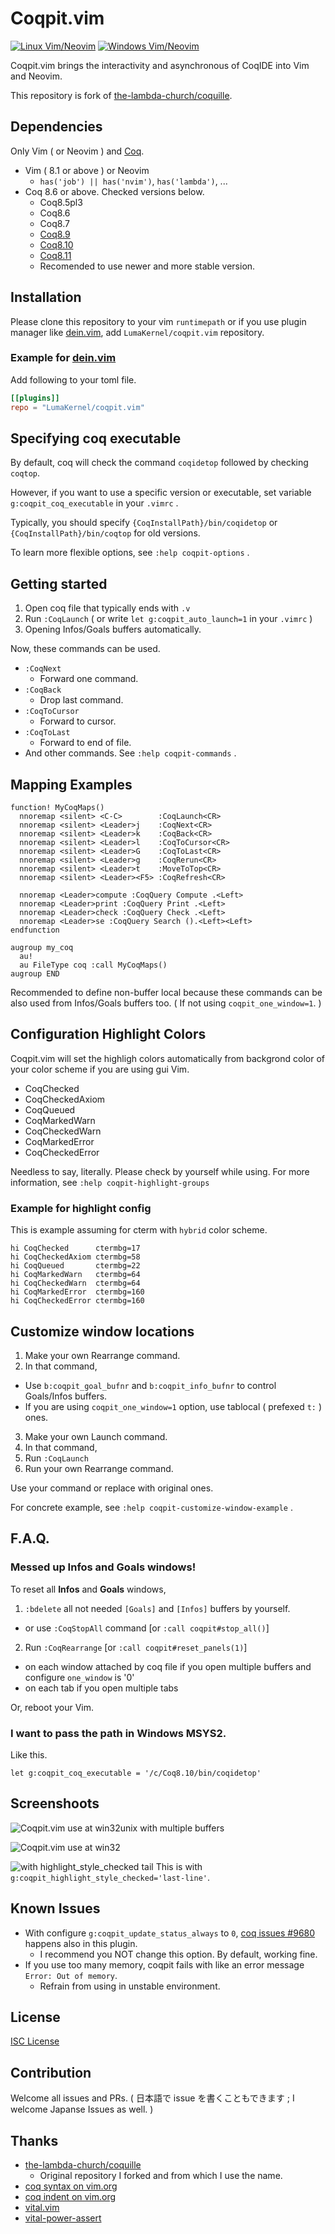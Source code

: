 # Coqpit.vim

[![Linux Vim/Neovim](https://github.com/lumakernel/coqpit.vim/workflows/Linux%20Vim%2fNeovim/badge.svg)](https://github.com/LumaKernel/coqpit.vim/actions?query=workflow%3A%22Linux+Vim%2FNeovim%22+branch%3Amaster)
[![Windows Vim/Neovim](https://github.com/lumakernel/coqpit.vim/workflows/Windows%20Vim%2fNeovim/badge.svg)](https://github.com/LumaKernel/coqpit.vim/actions?query=workflow%3A%22Windows+Vim%2FNeovim%22+branch%3Amaster)

Coqpit.vim brings the interactivity and asynchronous of CoqIDE into Vim and Neovim.

This repository is fork of [the-lambda-church/coquille](https://github.com/the-lambda-church/coquille).


## Dependencies

Only Vim ( or Neovim ) and [Coq](https://github.com/coq/coq/releases).

- Vim ( 8.1 or above ) or Neovim
  - `has('job') || has('nvim')`, `has('lambda')`, ...
- Coq 8.6 or above. Checked versions below.
  - Coq8.5pl3
  - Coq8.6
  - Coq8.7
  - [Coq8.9](https://github.com/coq/coq/releases/tag/V8.9.1)
  - [Coq8.10](https://github.com/coq/coq/releases/tag/V8.10.2)
  - [Coq8.11](https://github.com/coq/coq/releases/tag/V8.11.1)
  - Recomended to use newer and more stable version.


## Installation

Please clone this repository to your vim `runtimepath` or if you use plugin manager like [dein.vim](https://github.com/Shougo/dein.vim), add `LumaKernel/coqpit.vim` repository.

### Example for [dein.vim](https://github.com/Shougo/dein.vim)

Add following to your toml file.

```toml
[[plugins]]
repo = "LumaKernel/coqpit.vim"
```

## Specifying coq executable

By default, coq will check the command `coqidetop`
followed by checking `coqtop`.

However, if you want to use a specific version or executable,
set variable `g:coqpit_coq_executable` in your `.vimrc` .

Typically, you should specify `{CoqInstallPath}/bin/coqidetop`
or `{CoqInstallPath}/bin/coqtop` for old versions.


To learn more flexible options, see `:help coqpit-options` .


## Getting started


1. Open coq file that typically ends with `.v`
2. Run `:CoqLaunch` ( or write `let g:coqpit_auto_launch=1` in your `.vimrc` )
3. Opening Infos/Goals buffers automatically.

Now, these commands can be used.

- `:CoqNext`
  + Forward one command.
- `:CoqBack`
  + Drop last command.
- `:CoqToCursor`
  + Forward to cursor.
- `:CoqToLast`
  + Forward to end of file.
- And other commands. See `:help coqpit-commands` .

## Mapping Examples


```vim
function! MyCoqMaps()
  nnoremap <silent> <C-C>        :CoqLaunch<CR>
  nnoremap <silent> <Leader>j    :CoqNext<CR>
  nnoremap <silent> <Leader>k    :CoqBack<CR>
  nnoremap <silent> <Leader>l    :CoqToCursor<CR>
  nnoremap <silent> <Leader>G    :CoqToLast<CR>
  nnoremap <silent> <Leader>g    :CoqRerun<CR>
  nnoremap <silent> <Leader>t    :MoveToTop<CR>
  nnoremap <silent> <Leader><F5> :CoqRefresh<CR>

  nnoremap <Leader>compute :CoqQuery Compute .<Left>
  nnoremap <Leader>print :CoqQuery Print .<Left>
  nnoremap <Leader>check :CoqQuery Check .<Left>
  nnoremap <Leader>se :CoqQuery Search ().<Left><Left>
endfunction

augroup my_coq
  au!
  au FileType coq :call MyCoqMaps()
augroup END
```


Recommended to define non-buffer local because these commands can be also used
from Infos/Goals buffers too. ( If not using `coqpit_one_window=1`. )


## Configuration Highlight Colors

Coqpit.vim will set the highligh colors automatically from backgrond color of your color scheme if you are using gui Vim.

- CoqChecked
- CoqCheckedAxiom
- CoqQueued
- CoqMarkedWarn
- CoqCheckedWarn
- CoqMarkedError
- CoqCheckedError

Needless to say, literally. Please check by yourself while using.
For more information, see `:help coqpit-highlight-groups`

### Example for highlight config

This is example assuming for cterm with `hybrid` color scheme.

```vim
hi CoqChecked      ctermbg=17
hi CoqCheckedAxiom ctermbg=58
hi CoqQueued       ctermbg=22
hi CoqMarkedWarn   ctermbg=64
hi CoqCheckedWarn  ctermbg=64
hi CoqMarkedError  ctermbg=160
hi CoqCheckedError ctermbg=160
```

## Customize window locations

1. Make your own Rearrange command.
2. In that command,
  - Use `b:coqpit_goal_bufnr` and `b:coqpit_info_bufnr`
    to control Goals/Infos buffers.
  - If you are using `coqpit_one_window=1` option,
    use tablocal ( prefexed `t:` ) ones.
3. Make your own Launch command.
4. In that command,
  1. Run `:CoqLaunch`
  2. Run your own Rearrange command.

Use your command or replace with original ones.

For concrete example, see `:help coqpit-customize-window-example` .


## F.A.Q.

### Messed up Infos and Goals windows!

To reset all __Infos__ and __Goals__ windows,

1. `:bdelete` all not needed `[Goals]` and `[Infos]` buffers by yourself.
  - or use `:CoqStopAll` command [or `:call coqpit#stop_all()`]
2. Run `:CoqRearrange` [or `:call coqpit#reset_panels(1)`]
  - on each window attached by coq file if you open multiple buffers and configure `one_window` is '0'
  - on each tab if you open multiple tabs

Or, reboot your Vim.


### I want to pass the path in Windows MSYS2.

Like this.

```vim
let g:coqpit_coq_executable = '/c/Coq8.10/bin/coqidetop'
```


## Screenshoots

![Coqpit.vim use at win32unix with multiple buffers](https://user-images.githubusercontent.com/29811106/71498345-59386280-289f-11ea-9018-2babde26ca82.png)

![Coqpit.vim use at win32](https://user-images.githubusercontent.com/29811106/71498699-aff26c00-28a0-11ea-97c9-ea165542ccd8.png)

![with highlight\_style\_checked tail](https://user-images.githubusercontent.com/29811106/73458139-26aae980-43b8-11ea-9bba-2ec95521c1f8.png)
This is with `g:coqpit_highlight_style_checked='last-line'`.

## Known Issues

- With configure `g:coqpit_update_status_always` to `0`, [coq issues #9680](https://github.com/coq/coq/issues/9680) happens also in this plugin.
  - I recommend you NOT change this option. By default, working fine.
- If you use too many memory, coqpit fails with like an error message `Error: Out of memory`.
  - Refrain from using in unstable environment.


## License

[ISC License](https://www.isc.org/licenses/)


## Contribution

Welcome all issues and PRs.
( 日本語で issue を書くこともできます ; I welcome Japanse Issues as well. )

## Thanks

- [the-lambda-church/coquille](https://github.com/the-lambda-church/coquille)
  - Original repository I forked and from which I use the name.
- [coq syntax on vim.org](http://www.vim.org/scripts/script.php?script_id=2063)
- [coq indent on vim.org](http://www.vim.org/scripts/script.php?script_id=2079)
- [vital.vim](https://github.com/vim-jp/vital.vim)
- [vital-power-assert](https://github.com/haya14busa/vital-power-assert)


